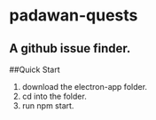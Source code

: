 # padawan-quests
A github issue finder.
---
##Quick Start

1. download the electron-app folder.
2. cd into the folder.
3. run npm start.
